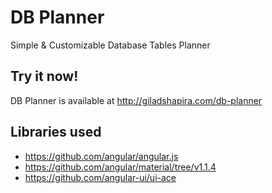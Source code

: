 # DB Planner
Simple &amp; Customizable Database Tables Planner

## Try it now!
DB Planner is available at http://giladshapira.com/db-planner

## Libraries used
 + https://github.com/angular/angular.js
 + https://github.com/angular/material/tree/v1.1.4
 + https://github.com/angular-ui/ui-ace

